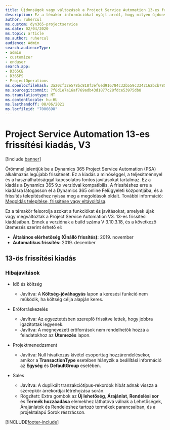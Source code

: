 ```yaml
---
title: Újdonságok vagy változások a Project Service Automation 13-es frissítési kiadásának V3 változatában
description: Ez a témakör információkat nyújt arról, hogy milyen újdonságok és változások vannak a Project Service Automation 13-ös frissítési kiadásának V3 verziójában.
author: ruhercul
ms.custom: dyn365-projectservice
ms.date: 02/04/2020
ms.topic: article
ms.author: ruhercul
audience: Admin
search.audienceType:
- admin
- customizer
- enduser
search.app:
- D365CE
- D365PS
- ProjectOperations
ms.openlocfilehash: 3a20cf32e578bc818f3ef6ed916784c32b559c3342162bcb7857f5e9cc520d9c
ms.sourcegitcommit: 7f8d1e7a16af769adb43d1877c28fdce53975db8
ms.translationtype: MT
ms.contentlocale: hu-HU
ms.lasthandoff: 08/06/2021
ms.locfileid: "7006698"
---
```

# <a name="project-service-automation-update-release-13-v3"></a>Project Service Automation 13-es frissítési kiadás, V3

[!include [banner](../includes/psa-now-project-operations.md)]

Örömmel jelentjük be a Dynamics 365 Project Service Automation (PSA) alkalmazás legújabb frissítését. Ez a kiadás a minőséggel, a teljesítménnyel és a használhatósággal kapcsolatos fontos javításokat tartalmaz. Ez a kiadás a Dynamics 365 9.x verzióval kompatibilis. A frissítéshez erre a kiadásra látogasson el a Dynamics 365 online Felügyeleti központjába, és a frissítés telepítéséhez nyissa meg a megoldások oldalt. További információ: [Megoldás telepítése, frissítése vagy eltávolítása](/power-platform/admin/install-remove-preferred-solution).

Ez a témakör felsorolja azokat a funkciókat és javításokat, amelyek újak vagy megváltoztak a Project Service Automation V3. 13-es frissítési kiadásában. Ennek a verziónak a build száma V 3.10.3.18, és a következő ütemezés szerint érhető el:

- **Általános elérhetőség (Önálló frissítés):** 2019. november
- **Automatikus frissítés:** 2019. december


## <a name="update-release-13"></a>13-ös frissítési kiadás 

### <a name="bug-fixes"></a>Hibajavítások

- Idő és költség

     - Javítva: A **Költség-jóváhagyás** lapon a keresési funkció nem működik, ha költség célja alapján keres.

- Erőforráskezelés

     - Javítva: Az egyeztetésben szereplő frissítve lettek, hogy jobbra igazítottak legyenek.
     - Javítva: A megnevezett erőforrások nem rendelhetők hozzá a feladatokhoz az **Ütemezés** lapon.

- Projektmenedzsment

     - Javítva: Null hivatkozás kivétel csoporttag hozzárendelésekor, amikor a **TransactionType** esetében hiányzik a beállítási információ az **Egység** és **DefaultGroup** esetében.

- Sales

     - Javítva: A duplikált tranzakciótípus-rekordok hibát adnak vissza a szerepkör árrekordjai létrehozása során.
     - Rögzített: Extra gombok az **Új lehetőség**, **Árajánlat**, **Rendelési sor** és **Termék hozzáadása** elemekhez láthatóvá válnak a Lehetőségek, Árajánlatok és Rendeléshez tartozó termékek parancsaiban, és a projektalapú Sorok részrácson.




[!INCLUDE[footer-include](../includes/footer-banner.md)]